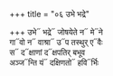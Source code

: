 +++
title = "०६ उभे भद्रे"

+++
उभे᳓ भद्रे᳓ जोषयेते न᳓ मे᳓ने  
गा᳓वो न᳓ वाश्रा᳓ उ᳓प तस्थुर् ए᳓वैः  
स᳓ द᳓क्षाणां द᳓क्षपतिर् बभूव  
अञ्ज᳓न्ति यं᳓ दक्षिणतो᳓ हवि᳓र्भिः